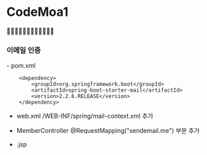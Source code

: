 # CodeMoa1
👨‍💻👨‍💻👨‍💻👨‍💻👨‍💻👨‍💻

<h3>이메일 인증</h3>
 - pom.xml
  <!-- https://mvnrepository.com/artifact/org.springframework.boot/spring-boot-starter-mail -->
  
		<dependency>
		    <groupId>org.springframework.boot</groupId>
		    <artifactId>spring-boot-starter-mail</artifactId>
		    <version>2.2.6.RELEASE</version>
		</dependency>
    
 - web.xml
  /WEB-INF/spring/mail-context.xml 추가
 
 - MemberController 
   @RequestMapping("sendemail.me") 부분 추가
   
 - .jsp
 <!-- -->
 
   <script>
	$('#send').on('click', function() {
		$('#emailNum').show();
		$.ajax({
			url : 'sendemail.me',
			data : {
				mail : $('#email').val(),
				what : '회원가입'
			},
			success : function(data) {
				console.log(data);
				$('#emailNum').on('keyup blur', function(){
					if(data == $(this).val()){
						$('#email').attr('readonly', true);
						$('#emailNum').hide();
					}
				});
			}
		});
	});
 </script>

   
